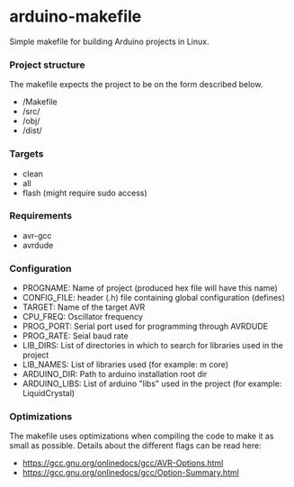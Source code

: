 # arduino-makefile
Simple makefile for building Arduino projects in Linux. 

### Project structure
The makefile expects the project to be on the form described below.
- /Makefile
- /src/
- /obj/
- /dist/

### Targets
- clean
- all
- flash (might require sudo access)

### Requirements
- avr-gcc
- avrdude

### Configuration
- PROGNAME: Name of project (produced hex file will have this name)
- CONFIG_FILE: header (.h) file containing global configuration (defines)
- TARGET: Name of the target AVR
- CPU_FREQ: Oscillator frequency
- PROG_PORT: Serial port used for programming through AVRDUDE
- PROG_RATE: Seial baud rate
- LIB_DIRS: List of directories in which to search for libraries used in the project
- LIB_NAMES: List of libraries used (for example: m core)
- ARDUINO_DIR: Path to arduino installation root dir
- ARDUINO_LIBS: List of arduino "libs" used in the project (for example: LiquidCrystal)

### Optimizations
The makefile uses optimizations when compiling the code to make it as small as possible. Details about the different flags can be read here:
- https://gcc.gnu.org/onlinedocs/gcc/AVR-Options.html
- https://gcc.gnu.org/onlinedocs/gcc/Option-Summary.html
